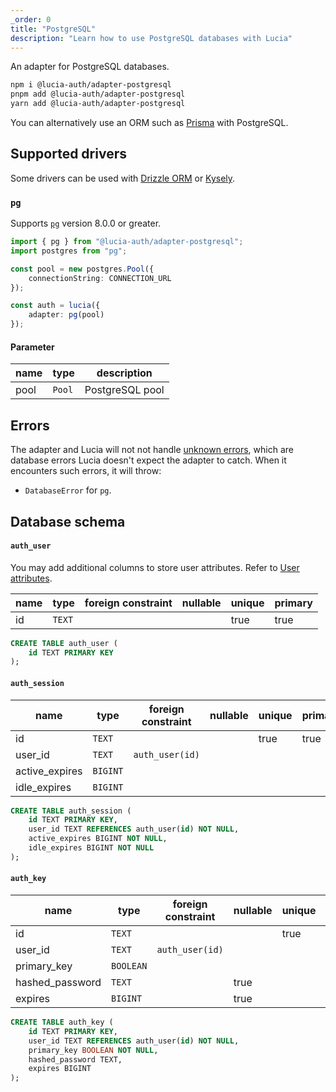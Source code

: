 ```yaml
---
_order: 0
title: "PostgreSQL"
description: "Learn how to use PostgreSQL databases with Lucia"
---
```


An adapter for PostgreSQL databases.

```bash
npm i @lucia-auth/adapter-postgresql
pnpm add @lucia-auth/adapter-postgresql
yarn add @lucia-auth/adapter-postgresql
```

You can alternatively use an ORM such as [Prisma](/database/prisma) with PostgreSQL.

## Supported drivers

Some drivers can be used with [Drizzle ORM](/database/drizzle) or [Kysely](/database/kysely).

### `pg`

Supports [`pg`](https://www.npmjs.com/package/pg) version 8.0.0 or greater.

```ts
import { pg } from "@lucia-auth/adapter-postgresql";
import postgres from "pg";

const pool = new postgres.Pool({
	connectionString: CONNECTION_URL
});

const auth = lucia({
	adapter: pg(pool)
});
```

#### Parameter

| name | type   | description     |
| ---- | ------ | --------------- |
| pool | `Pool` | PostgreSQL pool |

## Errors

The adapter and Lucia will not not handle [unknown errors](/basics/error-handling#known-errors), which are database errors Lucia doesn't expect the adapter to catch. When it encounters such errors, it will throw:

- `DatabaseError` for `pg`.

## Database schema

#### `auth_user`

You may add additional columns to store user attributes. Refer to [User attributes](/basics/user-attributes).

| name | type   | foreign constraint | nullable | unique | primary |
| ---- | ------ | ------------------ | -------- | ------ | ------- |
| id   | `TEXT` |                    |          | true   | true    |

```sql
CREATE TABLE auth_user (
    id TEXT PRIMARY KEY
);
```

#### `auth_session`

| name           | type     | foreign constraint | nullable | unique | primary |
| -------------- | -------- | ------------------ | -------- | ------ | ------- |
| id             | `TEXT`   |                    |          | true   | true    |
| user_id        | `TEXT`   | `auth_user(id)`    |          |        |         |
| active_expires | `BIGINT` |                    |          |        |         |
| idle_expires   | `BIGINT` |                    |          |        |         |

```sql
CREATE TABLE auth_session (
    id TEXT PRIMARY KEY,
    user_id TEXT REFERENCES auth_user(id) NOT NULL,
    active_expires BIGINT NOT NULL,
    idle_expires BIGINT NOT NULL
);
```

#### `auth_key`

| name            | type      | foreign constraint | nullable | unique | primary |
| --------------- | --------- | ------------------ | -------- | ------ | ------- |
| id              | `TEXT`    |                    |          | true   | true    |
| user_id         | `TEXT`    | `auth_user(id)`    |          |        |         |
| primary_key     | `BOOLEAN` |                    |          |        |         |
| hashed_password | `TEXT`    |                    | true     |        |         |
| expires         | `BIGINT`  |                    | true     |        |         |

```sql
CREATE TABLE auth_key (
    id TEXT PRIMARY KEY,
    user_id TEXT REFERENCES auth_user(id) NOT NULL,
    primary_key BOOLEAN NOT NULL,
    hashed_password TEXT,
    expires BIGINT
);
```
